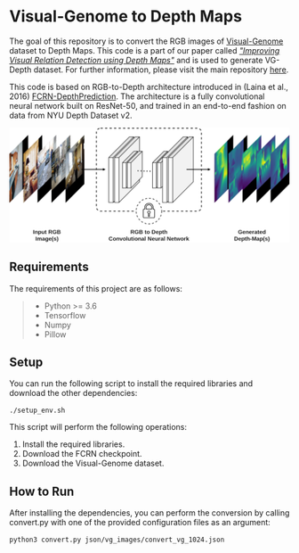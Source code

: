 
# Visual-Genome to Depth Maps

The goal of this repository is to convert the RGB images of [Visual-Genome](https://visualgenome.org/) dataset to Depth Maps. This code is a part of our paper called [<i>"Improving Visual Relation Detection using Depth Maps"</i>](https://arxiv.org/abs/1905.00966) and is used to generate VG-Depth dataset. 
For further information, please visit the main repository [here](https://arxiv.org/abs/1905.00966).

This code is based on RGB-to-Depth architecture introduced in (Laina et al., 2016) [FCRN-DepthPrediction](https://github.com/iro-cp/FCRN-DepthPrediction). The architecture is a fully convolutional neural network built on ResNet-50, and trained in an end-to-end fashion on data from NYU Depth Dataset v2.

<p align="center"><img src="docs/rgb-to-depth.png" width="720" title="RGB-to-Depth Network"></p>

## Requirements
The requirements of this project are as follows:

>- Python >= 3.6 
>- Tensorflow
>- Numpy
>- Pillow

## Setup
You can run the following script to install the required libraries and download the other dependencies:

```
./setup_env.sh
```

This script will perform the following operations:

1. Install the required libraries.
2. Download the FCRN checkpoint.
2. Download the Visual-Genome dataset.

## How to Run

After installing the dependencies, you can perform the conversion by calling convert.py with one of the provided configuration files as an argument:

```
python3 convert.py json/vg_images/convert_vg_1024.json
``` 

